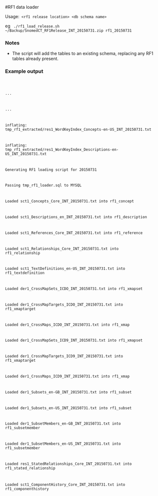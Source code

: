 #RF1 data loader

Usage:<code> &lt;rf1 release location&gt; &lt;db schema name&gt; </code>

eg  <code>
./rf1_load_release.sh ~/Backup/SnomedCT_RF1Release_INT_20150731.zip rf1_20150731
</code>

### Notes

* The script will add the tables to an existing schema, replacing any RF1 tables already present.

### Example output
<code>

...

...

inflating: tmp_rf1_extracted/res1_WordKeyIndex_Concepts-en-US_INT_20150731.txt

inflating: tmp_rf1_extracted/res1_WordKeyIndex_Descriptions-en-US_INT_20150731.txt

Generating RF1 loading script for 20150731

Passing tmp_rf1_loader.sql to MYSQL

Loaded sct1_Concepts_Core_INT_20150731.txt into rf1_concept

Loaded sct1_Descriptions_en_INT_20150731.txt into rf1_description

Loaded sct1_References_Core_INT_20150731.txt into rf1_reference

Loaded sct1_Relationships_Core_INT_20150731.txt into rf1_relationship

Loaded sct1_TextDefinitions_en-US_INT_20150731.txt into rf1_textdefinition

Loaded der1_CrossMapSets_ICDO_INT_20150731.txt into rf1_xmapset

Loaded der1_CrossMapTargets_ICDO_INT_20150731.txt into rf1_xmaptarget

Loaded der1_CrossMaps_ICDO_INT_20150731.txt into rf1_xmap

Loaded der1_CrossMapSets_ICD9_INT_20150731.txt into rf1_xmapset

Loaded der1_CrossMapTargets_ICD9_INT_20150731.txt into rf1_xmaptarget

Loaded der1_CrossMaps_ICD9_INT_20150731.txt into rf1_xmap

Loaded der1_Subsets_en-GB_INT_20150731.txt into rf1_subset

Loaded der1_Subsets_en-US_INT_20150731.txt into rf1_subset

Loaded der1_SubsetMembers_en-GB_INT_20150731.txt into rf1_subsetmember

Loaded der1_SubsetMembers_en-US_INT_20150731.txt into rf1_subsetmember

Loaded res1_StatedRelationships_Core_INT_20150731.txt into rf1_stated_relationship

Loaded sct1_ComponentHistory_Core_INT_20150731.txt into rf1_componenthistory
</code>